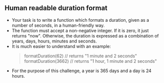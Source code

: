 ## Human readable duration format
* Your task is to write a function which formats a duration, given as a number of seconds, in a human-friendly way.
* The function must accept a non-negative integer. If it is zero, it just returns "now". Otherwise, the duration is expressed as a combination of years, days, hours, minutes and seconds.
* It is much easier to understand with an example:
    > formatDuration(62)    // returns "1 minute and 2 seconds"
        formatDuration(3662)  // returns "1 hour, 1 minute and 2 seconds"
* For the purpose of this challenge, a year is 365 days and a day is 24 hours.